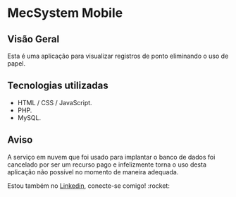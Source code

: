 # MecSystem Mobile

## Visão Geral
Esta é uma aplicação para visualizar registros de ponto eliminando o uso de papel.

## Tecnologias utilizadas
- HTML / CSS / JavaScript.
- PHP.
- MySQL.

## Aviso
A serviço em nuvem que foi usado para implantar o banco de dados foi cancelado por ser um recurso pago e infelizmente torna o uso desta aplicação não possível no momento de maneira adequada.

<p>Estou também no <a href="https://www.linkedin.com/in/ruan-scherer/">Linkedin</a>, conecte-se comigo! :rocket:</p>
